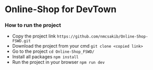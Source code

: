 # Online-Shop for DevTown

### How to run the project

* Copy the project link
``https://github.com/nmcsakib/Online-Shop-FSWD.git``
* Download the project from your cmd
``git clone <copied link>``
* Go to the project
``cd Online-Shop_FSWD/``
* Install all packages
``npm install``
* Run the project in your browser
``npm run dev``